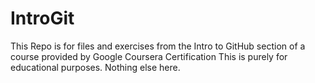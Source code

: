 # IntroGit
This Repo is for files and exercises from the Intro to GitHub section of a course provided by Google Coursera Certification
This is purely for educational purposes. Nothing else here.
